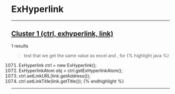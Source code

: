 # ExHyperlink

***

## [Cluster 1 (ctrl, exhyperlink, link)](./1)
1 results
> test that we get the same value as excel and , for 
{% highlight java %}
1071. ExHyperlink ctrl = new ExHyperlink();
1072. ExHyperlinkAtom obj = ctrl.getExHyperlinkAtom();
1074. ctrl.setLinkURL(link.getAddress());
1075. ctrl.setLinkTitle(link.getTitle());
{% endhighlight %}

***

